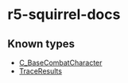 # r5-squirrel-docs

## Known types

* [C_BaseCombatCharacter](Types\C_BaseCombatCharacter.md)
* [TraceResults](Types\TraceResults.md)


